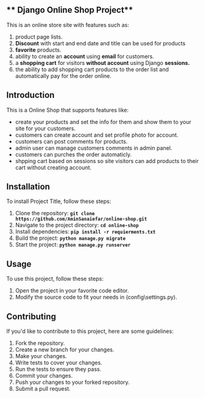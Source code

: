 ## ** Django Online Shop Project**

This is an online store site with features such as:
<ol>
<li>product page lists.</li>
<li><strong>Discount</strong> with start and end date and title can be used for products</li>
<li><strong>favorite</strong> products.</li>
<li>ability to create an <strong>account</strong> using <strong>email</strong> for customers.</li>
<li>a <strong>shopping cart</strong> for visitors <strong>without account</strong> using Django <strong>sessions.</strong></li>
<li>the ability to add shopping cart products to the order list and automatically pay for the order online.</li>
</ol>

## **Introduction**
This is a Online Shop that supports features like: 
<ul>
  <li>create your products and set the info for them and show them to your site for your customers.</li>
  <li>customers can create account and set profile photo for account.</li>
  <li>customers can post comments for products.</li>
  <li>admin user can manage customers comments in admin panel.</li>
  <li>customers can purches the order automaticly.</li>
  <li>shpping cart based on sessions so site visitors can add products to their cart without creating account.</li>
</ul>

## **Installation**

To install Project Title, follow these steps:

1. Clone the repository: **`git clone https://github.com/AminSanaiefar/online-shop.git`**
2. Navigate to the project directory: **`cd online-shop`**
3. Install dependencies: **`pip install -r requierments.txt`**
4. Build the project: **`python manage.py migrate`**
5. Start the project: **`python manage.py runserver`**

## **Usage**

To use this project, follow these steps:

1. Open the project in your favorite code editor.
2. Modify the source code to fit your needs in (config\settings.py).

## **Contributing**

If you'd like to contribute to this project, here are some guidelines:

1. Fork the repository.
2. Create a new branch for your changes.
3. Make your changes.
4. Write tests to cover your changes.
5. Run the tests to ensure they pass.
6. Commit your changes.
7. Push your changes to your forked repository.
8. Submit a pull request.
